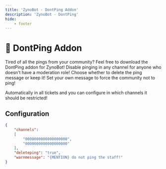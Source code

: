 ```yaml
---
title: 'ZynoBot - DontPing Addon'
description: 'ZynoBot - DontPing'
hide:
    - footer
---
```


# :ping_pong: DontPing Addon

Tired of all the pings from your community?
Feel free to download the DontPing addon for ZynoBot!
Disable pinging in any channel for anyone who doesn't have a moderation role!
Choose whether to delete the ping message or keep it!
Set your own message to force the community not to ping!

Automatically in all tickets and you can configure in which channels it should be restricted!

## Configuration

```json
{
    "channels": 
    [
        "0000000000000000000",
        "0000000000000000000"
    ],
    "deleteping": "true",
    "warnmessage": "{MENTION} do not ping the staff!"
}
```